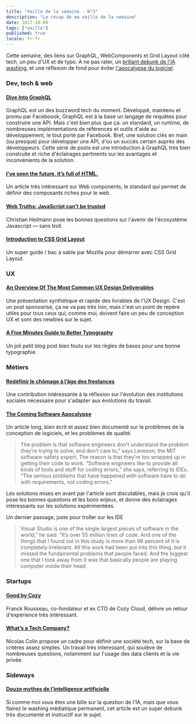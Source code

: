```yaml
---
title: "Veille de la semaine - N°3"
description: "Le récap de ma veille de la semaine"
date: 2017-10-08
tags: ["veille"]
published: true
locale: fr-fr
---
```


Cette semaine, des liens sur GraphQL, WebComponents et Grid Layout côté tech, un peu d'UX et de typo. A ne pas rater, un [brillant debunk de l'IA washing](http://www.oezratty.net/wordpress/2017/douze-mythes-intelligence-artificielle/), et une réflexion de fond pour éviter [l'apocalypse du logiciel](https://www.theatlantic.com/technology/archive/2017/09/saving-the-world-from-code/540393/?utm_source=twb).

### Dev, tech & web

#### [Dive Into GraphQL](https://marmelab.com/blog/2017/09/03/dive-into-graphql.html)

GraphQL est un des buzzword tech du moment. Développé, maintenu et promu par Faceboook, GraphQL est à la base un langage de requêtes pour construire une API. Mais c'est bien plus que ça: un standard, un runtime, de nombreuses implémentations de références et outils d'aide au développement, le tout porté par Facebook. Bref, une solution clés en main (ou presque) pour développer une API, d'où un succès certain auprès des développeurs. Cette série de posts est une introduction à GraphQL très bien construite et riche d'éclairages pertinents sur les avantages et inconvénients de la solution.

#### [I’ve seen the future, it’s full of HTML.](https://medium.com/@mikeal/ive-seen-the-future-it-s-full-of-html-2577246f2210)

Un article très intéressant sur Web components, le standard qui permet de définir des composants riches pour le web. 

#### [Web Truths: JavaScript can’t be trusted](https://christianheilmann.com/2017/09/26/web-truths-javascript-cant-be-trusted/)

Christian Heilmann pose les bonnes questions sur l'avenir de l'écosystème Javascript — sans troll.

#### [Introduction to CSS Grid Layout](https://mozilladevelopers.github.io/playground/)

Un super guide / bac à sable par Mozilla pour démarrer avec CSS Grid Layout. 

### UX

#### [An Overview Of The Most Common UX Design Deliverables](https://www.smashingmagazine.com/2017/09/comprehensive-overview-ux-design-deliverables/)

Une présentation synthétique et rapide des livrables de l'UX Design. C'est un post sponsorisé, ça ne va pas très loin, mais c'est un point de repère utiles pour tous ceux qui, comme moi, doivent faire un peu de conception UX et sont des newbies sur le sujet.

#### [A Five Minutes Guide to Better Typography](http://pierrickcalvez.com/journal/a-five-minutes-guide-to-better-typography)

Un joli petit blog post bien foutu sur les règles de bases pour une bonne typographie. 

### Métiers

#### [Redéfinir le chômage à l’âge des freelances](https://medium.com/@Vitolae/red%C3%A9finir-le-ch%C3%B4mage-%C3%A0-l%C3%A2ge-des-freelances-a3a90a99d7b2)

Une contribution intéressante à la réflexion sur l'évolution des institutions sociales nécessaire pour s'adapter aux évolutions du travail.


#### [The Coming Software Apocalypse](https://www.theatlantic.com/technology/archive/2017/09/saving-the-world-from-code/540393/?utm_source=twb)

Un article long, bien écrit et assez bien documenté sur le problèmes de la conception de logiciels, et les problèmes de qualité.

>The problem is that software engineers don’t understand the problem they’re trying to solve, and don’t care to,” says Leveson, the MIT software-safety expert. The reason is that they’re too wrapped up in getting their code to work. “Software engineers like to provide all kinds of tools and stuff for coding errors,” she says, referring to IDEs. “The serious problems that have happened with software have to do with requirements, not coding errors.” 

Les solutions mises en avant par l'article sont discutables, mais je crois qu'il pose les bonnes questions et les bons enjeux, et donne des éclairages intéressants sur les solutions expérimentées.

Un dernier passage, juste pour troller sur les IDE

>Visual Studio is one of the single largest pieces of software in the world,” he said. “It’s over 55 million lines of code. And one of the things that I found out in this study is more than 98 percent of it is completely irrelevant. All this work had been put into this thing, but it missed the fundamental problems that people faced. And the biggest one that I took away from it was that basically people are playing computer inside their head.

### Startups

#### [Good by Cozy](https://blog.addictedtointer.net/2017/09/26/goodbye-cozy/)

Franck Rousseau, co-fondateur et ex CTO de Cozy Cloud, délivre un retour d'expérience très intéressant.

#### [What’s a Tech Company?](https://salon.thefamily.co/whats-a-tech-company-515960d76c21)

Nicolas Colin propose un cadre pour définir une société tech, sur la base de critères assez simples. Un travail très interessant, qui soulève de nombreuses questions, notamment sur l'usage des data clients et la vie privée.

### Sideways

#### [Douze mythes de l’intelligence artificielle](http://www.oezratty.net/wordpress/2017/douze-mythes-intelligence-artificielle/)

Si comme moi vous êtes une bille sur la question de l'IA, mais que vous flairez le washing médiatique permanent, cet article est un super debunk très documenté et instructif sur le sujet. 


